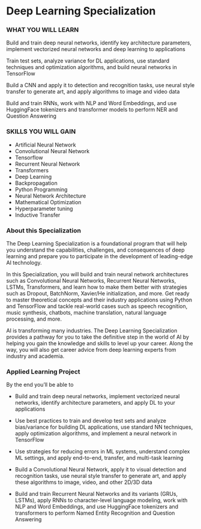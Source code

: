 # Deep Learning Specialization

### WHAT YOU WILL LEARN

Build and train deep neural networks, identify key architecture parameters, implement vectorized neural networks and deep learning to applications

Train test sets, analyze variance for DL applications, use standard techniques and optimization algorithms, and build neural networks in TensorFlow

Build a CNN and apply it to detection and recognition tasks, use neural style transfer to generate art, and apply algorithms to image and video data

Build and train RNNs, work with NLP and Word Embeddings, and use HuggingFace tokenizers and transformer models to perform NER and Question Answering

### SKILLS YOU WILL GAIN

* Artificial Neural Network
* Convolutional Neural Network
* Tensorflow
* Recurrent Neural Network
* Transformers
* Deep Learning
* Backpropagation
* Python Programming
* Neural Network Architecture
* Mathematical Optimization
* Hyperparameter tuning
* Inductive Transfer

### About this Specialization

The Deep Learning Specialization is a foundational program that will help you understand the capabilities, challenges, and consequences of deep learning and prepare you to participate in the development of leading-edge AI technology. 

In this Specialization, you will build and train neural network architectures such as Convolutional Neural Networks, Recurrent Neural Networks, LSTMs, Transformers, and learn how to make them better with strategies such as Dropout, BatchNorm, Xavier/He initialization, and more. Get ready to master theoretical concepts and their industry applications using Python and TensorFlow and tackle real-world cases such as speech recognition, music synthesis, chatbots, machine translation, natural language processing, and more.

AI is transforming many industries. The Deep Learning Specialization provides a pathway for you to take the definitive step in the world of AI by helping you gain the knowledge and skills to level up your career. Along the way, you will also get career advice from deep learning experts from industry and academia.

### Applied Learning Project

By the end you’ll be able to

* Build and train deep neural networks, implement vectorized neural networks, identify architecture parameters, and apply DL to your applications

* Use best practices to train and develop test sets and analyze bias/variance for building DL applications, use standard NN techniques, apply optimization algorithms, and implement a neural network in TensorFlow

* Use strategies for reducing errors in ML systems, understand complex ML settings, and apply end-to-end, transfer, and multi-task learning

* Build a Convolutional Neural Network, apply it to visual detection and recognition tasks, use neural style transfer to generate art, and apply these algorithms to image, video, and other 2D/3D data

* Build and train Recurrent Neural Networks and its variants (GRUs, LSTMs), apply RNNs to character-level language modeling, work with NLP and Word Embeddings, and use HuggingFace tokenizers and transformers to perform Named Entity Recognition and Question Answering